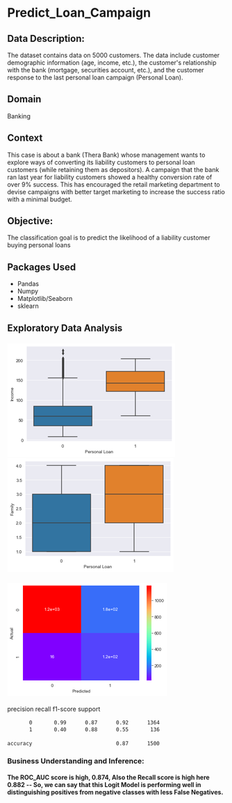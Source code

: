 # Predict_Loan_Campaign
## Data Description:
The dataset contains data on 5000 customers. The data include customer demographic information (age, income, etc.), the customer's relationship with the bank 
(mortgage, securities account, etc.), and the customer response to the last personal loan campaign (Personal Loan).
## Domain
Banking
## Context
This case is about a bank (Thera Bank) whose management wants to explore ways of converting its liability customers to personal loan customers (while retaining them as depositors). A campaign that the bank ran last year for liability customers showed a healthy conversion rate of over 9% success. 
This has encouraged the retail marketing department to devise campaigns with better target marketing to increase the success ratio with a minimal budget.
## Objective:
The classification goal is to predict the likelihood of a liability customer buying personal loans
## Packages Used
* Pandas
* Numpy
* Matplotlib/Seaborn
* sklearn
## Exploratory Data Analysis

### ![Personal Loan Vs. Annual Income ($000)](/Images/pic1.png)        ![Personal Loan Vs. Family Size](/Images/pic2.png)
### ![Confusion Matrix](/Images/pic3.png)

 precision    recall  f1-score   support

           0       0.99      0.87      0.92      1364
           1       0.40      0.88      0.55       136

    accuracy                           0.87      1500
 
 ### Business Understanding and Inference:
 
 #### The ROC_AUC score is high, 0.874, Also the Recall score is high here 0.882 -- So, we can say that this Logit Model is performing well in distinguishing positives from negative classes with less False Negatives.
